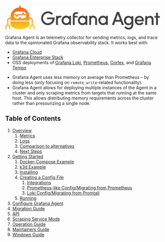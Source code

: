 <p align="center"><img src="assets/logo_and_name.png" alt="Grafana Agent logo"></p>

Grafana Agent is an telemetry collector for sending metrics, logs,
and trace data to the opinionated Grafana observability stack. It works best
with:

* [Grafana Cloud](https://grafana.com/products/cloud/)
* [Grafana Enterprise Stack](https://grafana.com/products/enterprise/)
* OSS deployments of [Grafana Loki](https://grafana.com/oss/loki/), [Prometheus](https://prometheus.io/), [Cortex](https://cortexmetrics.io/), and [Grafana Tempo](https://grafana.com/oss/tempo/)


- Grafana Agent uses less memory on average than Prometheus – by doing less
  (only focusing on `remote_write`-related functionality).
- Grafana Agent allows for deploying multiple instances of the Agent in a
  cluster and only scraping metrics from targets that running at the same host.
  This allows distributing memory requirements across the cluster
  rather than pressurizing a single node.

## Table of Contents

1. [Overview](./overview.md)
    1. [Metrics](./overview.md#metrics)
    2. [Logs](./overview.md#logs)
    3. [Comparison to alternatives](./overview.md#comparison-to-alternatives)
    4. [Next Steps](./overview.md#next-steps)
2. [Getting Started](./getting-started.md)
    1. [Docker-Compose Example](./getting-started.md#docker-compose-example)
    2. [k3d Example](./getting-started.md#k3d-example)
    3. [Installing](./getting-started.md#installing)
    4. [Creating a Config File](./getting-started.md#creating-a-config-file)
        1. [Integrations](./getting-started.md#integrations)
        2. [Prometheus-like Config/Migrating from Prometheus](./getting-started.md#prometheus-like-configmigrating-from-prometheus)
        3. [Loki Config/Migrating from Promtail](./getting-started.md#loki-configmigrating-from-promtail)
    5. [Running](./getting-started.md#running)
3. [Configure Grafana Agent](./configuration/_index.md)
4. [Migration Guide](./migration-guide.md)
5. [API](./api.md)
6. [Scraping Service Mode](./scraping-service.md)
7. [Operation Guide](./operation-guide.md)
8. [Maintainers Guide](./maintaining.md)
9. [Windows Guide](./windows.md)
